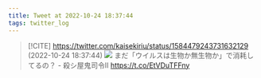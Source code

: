 ```yaml
---
title: Tweet at 2022-10-24 18:37:44
tags: twitter_log
---
```


> [!CITE] https://twitter.com/kaisekiriu/status/1584479243731632129 (2022-10-24 18:37:44)
> ![](https://twitter.com/kaisekiriu/status/1584479243731632129)
> まだ「ウイルスは生物か無生物か」で消耗してるの？ - 殺シ屋鬼司令II
> https://t.co/EtVDuTFFny
